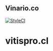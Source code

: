 ## Vinario.co

[![StyleCI](https://styleci.io/repos/41546185/shield?branch=master)](https://styleci.io/repos/41546185/shield?branch=master)

# vitispro.cl
